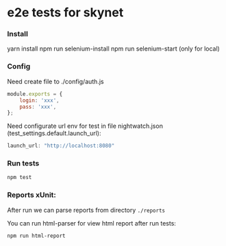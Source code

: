 # e2e tests for skynet

### Install

yarn install
npm run selenium-install
npm run selenium-start (only for local)

### Config
Need create file to ./config/auth.js
```javascript
module.exports = {
    login: 'xxx',
    pass: 'xxx',
};
```

Need configurate url env for test in file nightwatch.json (test_settings.default.launch_url):
```javascript
launch_url: "http://localhost:8080"
```

### Run tests
```javascript
npm test
```

### Reports xUnit:
After run we can parse reports from directory `./reports`

You can run html-parser for view html report after run tests:
```
npm run html-report
```
